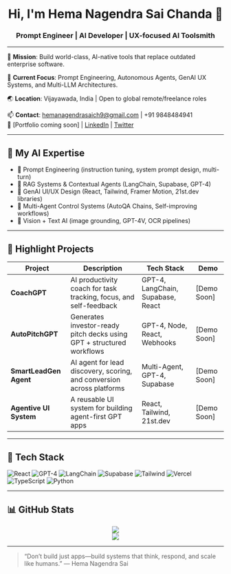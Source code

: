 <h1 align="center">Hi, I'm Hema Nagendra Sai Chanda 👋</h1>
<h3 align="center">Prompt Engineer | AI Developer | UX-focused AI Toolsmith</h3>

---

🎯 **Mission**: Build world-class, AI-native tools that replace outdated enterprise software.

🚀 **Current Focus**: Prompt Engineering, Autonomous Agents, GenAI UX Systems, and Multi-LLM Architectures.

🌏 **Location**: Vijayawada, India | Open to global remote/freelance roles

📫 **Contact**: hemanagendrasaich9@gmail.com | +91 9848484941  
🔗 [Portfolio coming soon] | [LinkedIn](https://www.linkedin.com/in/YOUR-LINKEDIN) | [Twitter](https://twitter.com/YOUR-HANDLE)

---

## 🧠 My AI Expertise

- 🔹 Prompt Engineering (instruction tuning, system prompt design, multi-turn)
- 🔹 RAG Systems & Contextual Agents (LangChain, Supabase, GPT-4)
- 🔹 GenAI UI/UX Design (React, Tailwind, Framer Motion, 21st.dev libraries)
- 🔹 Multi-Agent Control Systems (AutoQA Chains, Self-improving workflows)
- 🔹 Vision + Text AI (image grounding, GPT-4V, OCR pipelines)

---

## 💼 Highlight Projects

| Project | Description | Tech Stack | Demo |
|--------|-------------|------------|------|
| **CoachGPT** | AI productivity coach for task tracking, focus, and self-feedback | GPT-4, LangChain, Supabase, React | [Demo Soon] |
| **AutoPitchGPT** | Generates investor-ready pitch decks using GPT + structured workflows | GPT-4, Node, React, Webhooks | [Demo Soon] |
| **SmartLeadGen Agent** | AI agent for lead discovery, scoring, and conversion across platforms | Multi-Agent, GPT-4, Supabase | [Demo Soon] |
| **Agentive UI System** | A reusable UI system for building agent-first GPT apps | React, Tailwind, 21st.dev | [Demo Soon] |

---

## 🧰 Tech Stack

![React](https://img.shields.io/badge/-React-black?logo=react)
![GPT-4](https://img.shields.io/badge/-GPT4-8A2BE2?logo=openai)
![LangChain](https://img.shields.io/badge/-LangChain-yellowgreen)
![Supabase](https://img.shields.io/badge/-Supabase-3ECF8E?logo=supabase)
![Tailwind](https://img.shields.io/badge/-TailwindCSS-38B2AC?logo=tailwind-css)
![Vercel](https://img.shields.io/badge/-Vercel-black?logo=vercel)
![TypeScript](https://img.shields.io/badge/-TypeScript-blue?logo=typescript)
![Python](https://img.shields.io/badge/-Python-3776AB?logo=python)

---

## 📊 GitHub Stats

<p align="center">
  <img src="https://github-readme-stats.vercel.app/api?username=hemanagendrasai9&show_icons=true&theme=radical" />
  <br/>
  <img src="https://github-readme-streak-stats.herokuapp.com/?user=hemanagendrasai9&theme=radical" />
</p>

---

> “Don’t build just apps—build systems that think, respond, and scale like humans.”
> — Hema Nagendra Sai

